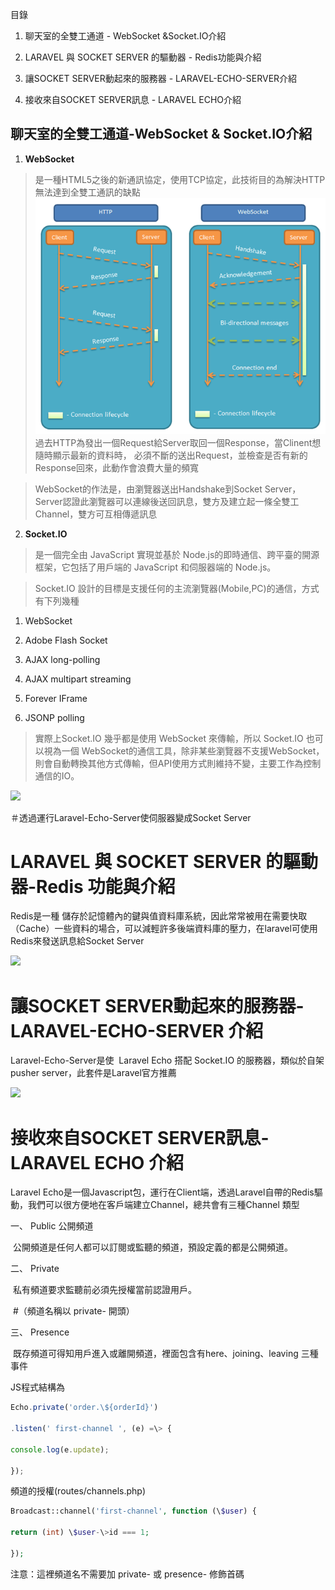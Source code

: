 目錄

1.  聊天室的全雙工通道 - WebSocket &Socket.IO介紹

2.  LARAVEL 與 SOCKET SERVER 的驅動器 - Redis功能與介紹

3.  讓SOCKET SERVER動起來的服務器 - LARAVEL-ECHO-SERVER介紹

4.  接收來自SOCKET SERVER訊息 - LARAVEL ECHO介紹




## 聊天室的全雙工通道-WebSocket & Socket.IO介紹

1.  **WebSocket**

>   是一種HTML5之後的新通訊協定，使用TCP協定，此技術目的為解決HTTP無法達到全雙工通訊的缺點
>   ![](bg2017051502.png)
>   過去HTTP為發出一個Request給Server取回一個Response，當Clinent想隨時顯示最新的資料時，
>   必須不斷的送出Request，並檢查是否有新的Response回來，此動作會浪費大量的頻寬

>   WebSocket的作法是，由瀏覽器送出Handshake到Socket
>   Server，Server認證此瀏覽器可以連線後送回訊息，雙方及建立起一條全雙工Channel，雙方可互相傳遞訊息

2.  **Socket.IO**

>   是一個完全由 JavaScript 實現並基於
>   Node.js的即時通信、跨平臺的開源框架，它包括了用戶端的 JavaScript
>   和伺服器端的 Node.js。

>   Socket.IO 設計的目標是支援任何的主流瀏覽器(Mobile,PC)的通信，方式有下列幾種

1.  WebSocket

2.  Adobe Flash Socket

3.  AJAX long-polling

4.  AJAX multipart streaming

5.  Forever IFrame

6.  JSONP polling

>   實際上Socket.IO 幾乎都是使用 WebSocket 來傳輸，所以 Socket.IO 也可以視為一個
>   WebSocket的通信工具，除非某些瀏覽器不支援WebSocket，則會自動轉換其他方式傳輸，但API使用方式則維持不變，主要工作為控制通信的IO。

![](media/6bf848f9fef88961092f46d01c58c17d.png)

＃透過運行Laravel-Echo-Server使伺服器變成Socket Server



# LARAVEL 與 SOCKET SERVER 的驅動器-Redis 功能與介紹

Redis是一種 儲存於記憶體內的鍵與值資料庫系統，因此常常被用在需要快取（Cache）一些資料的場合，可以減輕許多後端資料庫的壓力，在laravel可使用Redis來發送訊息給Socket
Server 

![](media/01e03ffb880f0ce0eb4c54be79cce0ea.png)



# 讓SOCKET SERVER動起來的服務器-LARAVEL-ECHO-SERVER 介紹



Laravel-Echo-Server是使  Laravel Echo 搭配 Socket.IO 的服務器，類似於自架 pusher
server，此套件是Laravel官方推薦

![](media/135b9cae86562b9b4091a89e45518331.png)



# 接收來自SOCKET SERVER訊息-LARAVEL ECHO 介紹

Laravel Echo是一個Javascript包，運行在Client端，透過Laravel自帶的Redis驅動，我們可以很方便地在客戶端建立Channel，總共會有三種Channel 類型



一、  Public 公開頻道

​	公開頻道是任何人都可以訂閱或監聽的頻道，預設定義的都是公開頻道。

二、 Private

​	私有頻道要求監聽前必須先授權當前認證用戶。

​	#（頻道名稱以 private- 開頭）

三、 Presence

​	既存頻道可得知用戶進入或離開頻道，裡面包含有here、joining、leaving 三種事件



JS程式結構為
```javascript
Echo.private('order.\${orderId}')

.listen(' first-channel ', (e) =\> {

console.log(e.update);

});
```

頻道的授權(routes/channels.php)


```php
Broadcast::channel('first-channel', function (\$user) {

return (int) \$user-\>id === 1;

});  
```
注意：這裡頻道名不需要加 private- 或 presence- 修飾首碼
